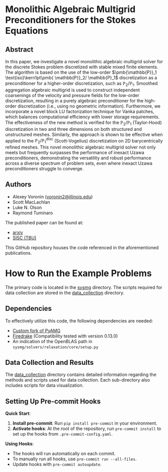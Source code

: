# Monolithic Algebraic Multigrid Preconditioners for the Stokes Equations

## Abstract
In this paper, we investigate a novel monolithic algebraic multigrid solver for
the discrete Stokes problem discretized with stable mixed finite elements. The
algorithm is based on the use of the low-order $\pmb{\mathbb{P}}_1 \text{iso}\kern1pt\pmb{ \mathbb{P}}_2/ \mathbb{P}_1$
discretization as
a preconditioner for a higher-order discretization, such as $\pmb{\mathbb{P}}_2/\mathbb{P}_1$.
Smoothed aggregation algebraic multigrid is used to construct independent
coarsenings of the velocity and pressure fields for the low-order
    discretization, resulting in a purely algebraic
preconditioner for the high-order discretization (i.e., using no geometric information).
Furthermore, we incorporate a novel block LU factorization technique for Vanka patches,
which balances computational efficiency with lower storage requirements.
The effectiveness of the
new method is verified for the $\pmb{\mathbb{P}}_2/\mathbb{P}_1$ (Taylor-Hood) discretization in two
and three dimensions on both structured and unstructured meshes.
Similarly, the approach is shown to be effective when applied to
the $\pmb{\mathbb{P}}_2/\mathbb{P}_1^{disc}$ (Scott-Vogelius) discretization on 2D
barycentrically refined meshes.
This novel monolithic algebraic multigrid solver not only meets but frequently surpasses the performance 
of inexact Uzawa preconditioners, demonstrating the versatility and robust performance across a diverse 
spectrum of problem sets, even where inexact Uzawa preconditioners struggle to converge.

## Authors
- Alexey Voronin (voronin2@illinois.edu)
- Scott MacLachlan
- Luke N. Olson
- Raymond Tuminaro

The published paper can be found at:
- [arxiv](https://arxiv.org/abs/2306.06795)
- [SISC (TBU)]()

This GitHub repository houses the code referenced in the aforementioned publications.

# How to Run the Example Problems

The primary code is located in the [sysmg](./sysmg/) directory. The scripts required for data collection are stored in the [data\_collection](./data_collection/) directory.

## Dependencies

To effectively utilize this code, the following dependencies are needed:
- [Custom fork of PyAMG](https://github.com/Alexey-Voronin/pyamg-1/tree/e96af2b77a3baaf91ffb7ab4be43892c67ef39c0)
- [Firedrake](https://www.firedrakeproject.org/) (Compatibility tested with version 0.13.0)
- An indication of the OpenBLAS path in `sysmg/solvers/relaxation/core/setup.py`

## Data Collection and Results

The [data\_collection](./data_collection/) directory contains detailed information regarding the methods and scripts used for data collection. Each sub-directory also includes scripts for data visualization.

## Setting Up Pre-commit Hooks

**Quick Start**:
1. **Install pre-commit**: Run `pip install pre-commit` in your environment.
2. **Activate hooks**: At the root of the repository, run `pre-commit install` to set up the hooks from `.pre-commit-config.yaml`.

**Using Hooks**:
- The hooks will run automatically on each commit.
- To manually run all hooks, use `pre-commit run --all-files`.
- Update hooks with `pre-commit autoupdate`.

